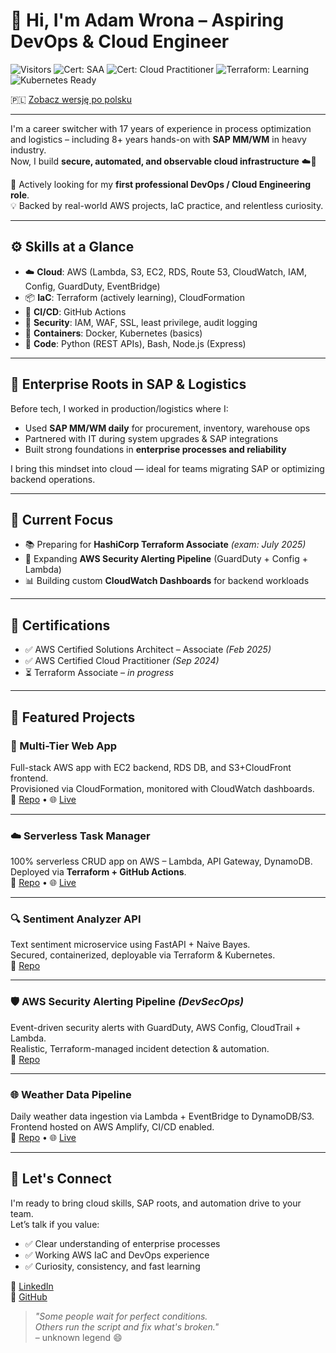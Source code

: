 # 👋 Hi, I'm Adam Wrona – Aspiring DevOps & Cloud Engineer  
![Visitors](https://visitor-badge.laobi.icu/badge?page_id=cloudcr0w.cloudcr0w)
![Cert: SAA](https://img.shields.io/badge/AWS--SAA-FEB2025-yellow?logo=amazonaws)
![Cert: Cloud Practitioner](https://img.shields.io/badge/Cloud%20Practitioner-SEP2024-blue?logo=amazonaws)
![Terraform: Learning](https://img.shields.io/badge/Terraform-In%20Progress-purple?logo=terraform)
![Kubernetes Ready](https://img.shields.io/badge/Kubernetes-Basics-blue?logo=kubernetes)

🇵🇱 [Zobacz wersję po polsku](./README.pl.md)

---

I'm a career switcher with 17 years of experience in process optimization and logistics – including 8+ years hands-on with **SAP MM/WM** in heavy industry.  
Now, I build **secure, automated, and observable cloud infrastructure** ☁️🚀

🎯 Actively looking for my **first professional DevOps / Cloud Engineering role**.  
💡 Backed by real-world AWS projects, IaC practice, and relentless curiosity.

---

## ⚙️ Skills at a Glance

- ☁️ **Cloud**: AWS (Lambda, S3, EC2, RDS, Route 53, CloudWatch, IAM, Config, GuardDuty, EventBridge)
- 📦 **IaC**: Terraform (actively learning), CloudFormation
- 🔁 **CI/CD**: GitHub Actions
- 🔐 **Security**: IAM, WAF, SSL, least privilege, audit logging
- 🐳 **Containers**: Docker, Kubernetes (basics)
- 🧠 **Code**: Python (REST APIs), Bash, Node.js (Express)

---

## 🧭 Enterprise Roots in SAP & Logistics

Before tech, I worked in production/logistics where I:

- Used **SAP MM/WM daily** for procurement, inventory, warehouse ops
- Partnered with IT during system upgrades & SAP integrations
- Built strong foundations in **enterprise processes and reliability**

I bring this mindset into cloud — ideal for teams migrating SAP or optimizing backend operations.

---

## 🚧 Current Focus

- 📚 Preparing for **HashiCorp Terraform Associate** *(exam: July 2025)*
- 🔐 Expanding **AWS Security Alerting Pipeline** (GuardDuty + Config + Lambda)
- 📊 Building custom **CloudWatch Dashboards** for backend workloads

---

## 📜 Certifications

- ✅ AWS Certified Solutions Architect – Associate *(Feb 2025)*
- ✅ AWS Certified Cloud Practitioner *(Sep 2024)*
- ⏳ Terraform Associate – *in progress*

---

## 💼 Featured Projects

### 🧱 Multi-Tier Web App  
Full-stack AWS app with EC2 backend, RDS DB, and S3+CloudFront frontend.  
Provisioned via CloudFormation, monitored with CloudWatch dashboards.  
🔗 [Repo](https://github.com/cloudcr0w/multi-tier-webapp) • 🌐 [Live](https://crow-project.click)

---

### ☁️ Serverless Task Manager  
100% serverless CRUD app on AWS – Lambda, API Gateway, DynamoDB.  
Deployed via **Terraform + GitHub Actions**.  
🔗 [Repo](https://github.com/cloudcr0w/serverless-project) • 🌐 [Live](https://d3i0w9qp2vl843.cloudfront.net)

---

### 🔍 Sentiment Analyzer API  
Text sentiment microservice using FastAPI + Naive Bayes.  
Secured, containerized, deployable via Terraform & Kubernetes.  
🔗 [Repo](https://github.com/cloudcr0w/sentiment-analyzer-devops)

---

### 🛡️ AWS Security Alerting Pipeline *(DevSecOps)*  
Event-driven security alerts with GuardDuty, AWS Config, CloudTrail + Lambda.  
Realistic, Terraform-managed incident detection & automation.  
🔗 [Repo](https://github.com/cloudcr0w/security-alerting-pipeline)

---

### 🌐 Weather Data Pipeline  
Daily weather data ingestion via Lambda + EventBridge to DynamoDB/S3.  
Frontend hosted on AWS Amplify, CI/CD enabled.  
🔗 [Repo](https://github.com/cloudcr0w/weather-project) • 🌐 [Live](https://main.d24ky3ld7v2sml.amplifyapp.com)

---

## 🤝 Let's Connect

I'm ready to bring cloud skills, SAP roots, and automation drive to your team.  
Let’s talk if you value:

- ✅ Clear understanding of enterprise processes  
- ✅ Working AWS IaC and DevOps experience  
- ✅ Curiosity, consistency, and fast learning

📌 [LinkedIn](https://linkedin.com/in/adam-wrona-111ba728b/)  
📌 [GitHub](https://github.com/cloudcr0w)

> *"Some people wait for perfect conditions.  
> Others run the script and fix what's broken."*  
> – unknown legend 😄
